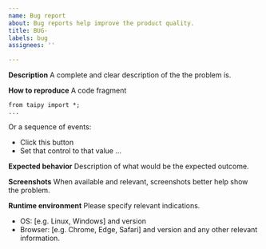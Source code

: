 ```yaml
---
name: Bug report
about: Bug reports help improve the product quality.
title: BUG-
labels: bug
assignees: ''

---
```


**Description**
A complete and clear description of the the problem is.

**How to reproduce**
A code fragment
```
from taipy import *;
...
```

Or a sequence of events:
- Click this button
- Set that control to that value
...

**Expected behavior**
Description of what would be the expected outcome.

**Screenshots**
When available and relevant, screenshots better help show the problem.

**Runtime environment**
Please specify relevant indications.
 - OS: [e.g. Linux, Windows] and version
 - Browser: [e.g. Chrome, Edge, Safari] and version
and any other relevant information.
